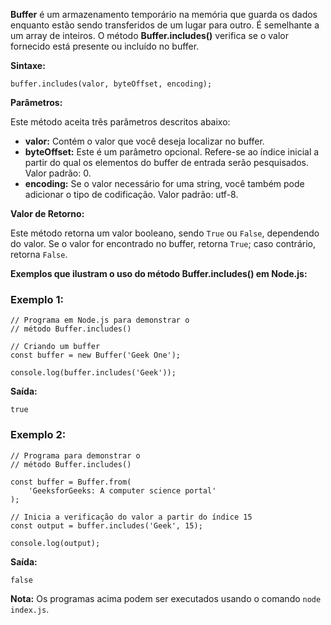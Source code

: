 **Buffer** é um armazenamento temporário na memória que guarda os dados enquanto estão sendo transferidos de um lugar para outro. É semelhante a um array de inteiros. O método **Buffer.includes()** verifica se o valor fornecido está presente ou incluído no buffer.

**Sintaxe:**

```
buffer.includes(valor, byteOffset, encoding);
```

**Parâmetros:**

Este método aceita três parâmetros descritos abaixo:

- **valor:** Contém o valor que você deseja localizar no buffer.
- **byteOffset:** Este é um parâmetro opcional. Refere-se ao índice inicial a partir do qual os elementos do buffer de entrada serão pesquisados. Valor padrão: 0.
- **encoding:** Se o valor necessário for uma string, você também pode adicionar o tipo de codificação. Valor padrão: utf-8.

**Valor de Retorno:**

Este método retorna um valor booleano, sendo `True` ou `False`, dependendo do valor. Se o valor for encontrado no buffer, retorna `True`; caso contrário, retorna `False`.

**Exemplos que ilustram o uso do método Buffer.includes() em Node.js:**

### Exemplo 1:

```
// Programa em Node.js para demonstrar o
// método Buffer.includes()

// Criando um buffer
const buffer = new Buffer('Geek One');

console.log(buffer.includes('Geek'));
```

**Saída:**

```
true
```

### Exemplo 2:

```
// Programa para demonstrar o
// método Buffer.includes()

const buffer = Buffer.from(
    'GeeksforGeeks: A computer science portal'
);

// Inicia a verificação do valor a partir do índice 15
const output = buffer.includes('Geek', 15);

console.log(output);
```

**Saída:**

```
false
```

**Nota:** Os programas acima podem ser executados usando o comando `node index.js`.

